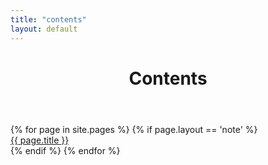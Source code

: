 ```yaml
---
title: "contents"
layout: default
---
```


<header>
  <h1>Contents</h1>
</header>

<ul style="list-style-type: none; padding-inline-start: 0;">
  {% for page in site.pages %}
    {% if page.layout == 'note' %}
      <li>
        <a href="{{ page.url | relative_url }}">{{ page.title }}</a>
      </li>
    {% endif %}
  {% endfor %}
</ul>
